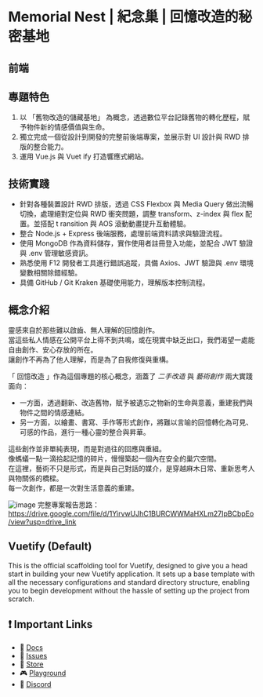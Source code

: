# Memorial Nest | 紀念巢 | 回憶改造的秘密基地

## 前端

## 專題特色
1. 以 「舊物改造的儲藏基地」 為概念，透過數位平台記錄舊物的轉化歷程，賦予物件新的情感價值與生命。
2. 獨立完成一個從設計到開發的完整前後端專案，並展示對 UI 設計與 RWD 排版的整合能力。
3. 運用 Vue.js 與 Vuet ify 打造響應式網站。

## 技術實踐
- 針對各種裝置設計 RWD 排版，透過 CSS Flexbox 與 Media Query 做出流暢切換，處理絕對定位與 RWD 衝突問題，調整 transform、z-index 與 flex 配置。並搭配 t ransition 與 AOS 滾動動畫提升互動體驗。
- 整合 Node.js + Express 後端服務，處理前端資料請求與驗證流程。
- 使用 MongoDB 作為資料儲存，實作使用者註冊登入功能，並配合 JWT 驗證與 .env 管理敏感資訊。
- 熟悉使用 F12 開發者工具進行錯誤追蹤，具備 Axios、JWT 驗證與 .env 環境變數相關除錯經驗。
- 具備 GitHub / Git Kraken 基礎使用能力，理解版本控制流程。

## 概念介紹 
靈感來自於那些難以啟齒、無人理解的回憶創作。<br>
當這些私人情感在公開平台上得不到共鳴，或在現實中缺乏出口，我們渴望一處能自由創作、安心存放的所在。<br>
讓創作不再為了他人理解，而是為了自我修復與重構。<br>

「 回憶改造 」作為這個專題的核心概念，涵蓋了 *二手改造* 與 *藝術創作* 兩大實踐面向：
- 一方面，透過翻新、改造舊物，賦予被遺忘之物新的生命與意義，重建我們與物件之間的情感連結。
- 另一方面，以繪畫、書寫、手作等形式創作，將難以言喻的回憶轉化為可見、可感的作品，進行一種心靈的整合與昇華。

這些創作並非單純表現，而是對過往的回應與重組。<br>
像螞蟻一點一滴拾起記憶的碎片，慢慢築起一個內在安全的巢穴空間。<br>
在這裡，藝術不只是形式，而是與自己對話的媒介，是穿越麻木日常、重新思考人與物關係的橋樑。<br>
每一次創作，都是一次對生活意義的重建。<br>
  
 ![image](https://github.com/user-attachments/assets/1f6ac884-a98e-497e-b316-7674c9bafb67)
 完整專案報告思路： https://drive.google.com/file/d/1YirvwUJhC1BURCWWMaHXLm27IpBCbpEo/view?usp=drive_link

## Vuetify (Default)

This is the official scaffolding tool for Vuetify, designed to give you a head start in building your new Vuetify application. It sets up a base template with all the necessary configurations and standard directory structure, enabling you to begin development without the hassle of setting up the project from scratch.

## ❗️ Important Links

- 📄 [Docs](https://vuetifyjs.com/)
- 🚨 [Issues](https://issues.vuetifyjs.com/)
- 🏬 [Store](https://store.vuetifyjs.com/)
- 🎮 [Playground](https://play.vuetifyjs.com/)
- 💬 [Discord](https://community.vuetifyjs.com)
